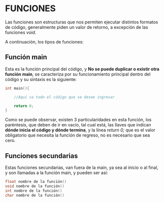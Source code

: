 # FUNCIONES

Las funciones son estructuras que nos permiten ejecutar distintos formatos de código, generalmente piden un valor de retorno, a excepción de las funciones *void*.

A continuación, los tipos de funciones:

## Función main

Esta es la función principal del código, y **No se puede duplicar o existir otra función main**, se caracteriza por su funcionamiento principal dentro del código y su sintaxis es la siguiente:

```C
int main(){

    //Aquí va todo el código que se desee ingresar

    return 0;
}
```
Como se puede observar, existen 3 particularidades en esta función, los paréntesis, que deben de ir en vacío, tal cual está,
las llaves que indican **dónde inicia el código y dónde termina**, y la línea *return 0;* que es el valor obligatorio que necesita la
función de regreso, no es necesario que sea cero.

## Funciones secundarias

Estas funciones secundarias, van fuera de la main, ya sea al inicio o al final, y son llamadas a la función main, y pueden ser así:

```C
float nombre de la función()
void nombre de la función()
int nombre de la función()
char nombre de la función()
```
